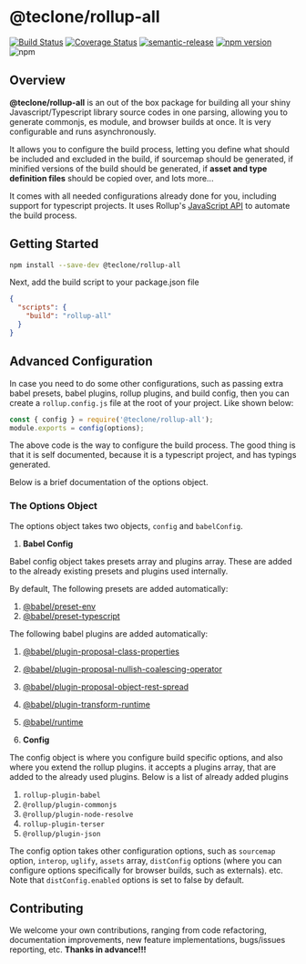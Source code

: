 # @teclone/rollup-all

[![Build Status](https://travis-ci.org/teclone/rollup-all.svg?branch=master)](https://travis-ci.org/teclone/rollup-all)
[![Coverage Status](https://coveralls.io/repos/github/teclone/rollup-all/badge.svg?branch=master)](https://coveralls.io/github/teclone/rollup-all?branch=master)
[![semantic-release](https://img.shields.io/badge/%20%20%F0%9F%93%A6%F0%9F%9A%80-semantic--release-e10079.svg)](https://github.com/semantic-release/semantic-release)
[![npm version](https://badge.fury.io/js/%40teclone%2Frollup-all.svg)](https://badge.fury.io/js/%40teclone%2Frollup-all)
![npm](https://img.shields.io/npm/dt/%40teclone%2Frollup-all.svg)

## Overview

**@teclone/rollup-all** is an out of the box package for building all your shiny Javascript/Typescript library source codes in one parsing, allowing you to generate commonjs, es module, and browser builds at once. It is very configurable and runs asynchronously.

It allows you to configure the build process, letting you define what should be included and excluded in the build, if sourcemap should be generated, if minified versions of the build should be generated, if **asset and type definition files** should be copied over, and lots more...

It comes with all needed configurations already done for you, including support for typescript projects. It uses Rollup's [JavaScript API](https://rollupjs.org/guide/en/#javascript-api) to automate the build process.

## Getting Started

```bash
npm install --save-dev @teclone/rollup-all
```

Next, add the build script to your package.json file

```json
{
  "scripts": {
    "build": "rollup-all"
  }
}
```

## Advanced Configuration

In case you need to do some other configurations, such as passing extra babel presets, babel plugins, rollup plugins, and build config, then you can create
a `rollup.config.js` file at the root of your project. Like shown below:

```typescript
const { config } = require('@teclone/rollup-all');
module.exports = config(options);
```

The above code is the way to configure the build process. The good thing is that it is self documented, because it is a typescript project, and has typings generated.

Below is a brief documentation of the options object.

### The Options Object

The options object takes two objects, `config` and `babelConfig`.

1. **Babel Config**

Babel config object takes presets array and plugins array. These are added to the already existing presets and plugins used internally.

By default, The following presets are added automatically:

1. [@babel/preset-env](https://babeljs.io/docs/en/babel-preset-env)
2. [@babel/preset-typescript](https://babeljs.io/docs/en/babel-preset-typescript)

The following babel plugins are added automatically:

1. [@babel/plugin-proposal-class-properties](https://babeljs.io/docs/en/babel-plugin-proposal-class-properties)
2. [@babel/plugin-proposal-nullish-coalescing-operator](https://babeljs.io/docs/en/babel-plugin-proposal-nullish-coalescing-operator)
3. [@babel/plugin-proposal-object-rest-spread](https://babeljs.io/docs/en/babel-plugin-proposal-object-rest-spread)
4. [@babel/plugin-transform-runtime](https://babeljs.io/docs/en/babel-plugin-transform-runtime)
5. [@babel/runtime](https://babeljs.io/docs/en/babel-runtime)

6. **Config**

The config object is where you configure build specific options, and also where you extend the rollup plugins. it accepts a plugins array, that are added
to the already used plugins. Below is a list of already added plugins

1. `rollup-plugin-babel`
2. `@rollup/plugin-commonjs`
3. `@rollup/plugin-node-resolve`
4. `rollup-plugin-terser`
5. `@rollup/plugin-json`

The config option takes other configuration options, such as `sourcemap` option, `interop`, `uglify`, `assets` array, `distConfig` options (where you can configure options specifically for browser builds, such as externals). etc. Note that `distConfig.enabled` options is set to false by default.

## Contributing

We welcome your own contributions, ranging from code refactoring, documentation improvements, new feature implementations, bugs/issues reporting, etc. **Thanks in advance!!!**
